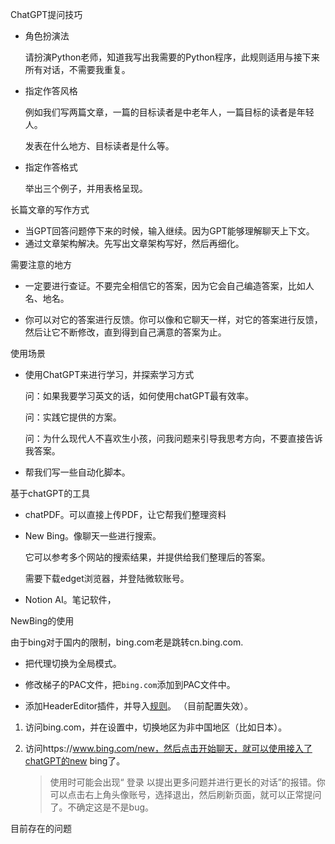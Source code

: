 

ChatGPT提问技巧

- 角色扮演法

  请扮演Python老师，知道我写出我需要的Python程序，此规则适用与接下来所有对话，不需要我重复。

- 指定作答风格

  例如我们写两篇文章，一篇的目标读者是中老年人，一篇目标的读者是年轻人。

  发表在什么地方、目标读者是什么等。

- 指定作答格式

  举出三个例子，并用表格呈现。

长篇文章的写作方式

- 当GPT回答问题停下来的时候，输入继续。因为GPT能够理解聊天上下文。
- 通过文章架构解决。先写出文章架构写好，然后再细化。

需要注意的地方

- 一定要进行查证。不要完全相信它的答案，因为它会自己编造答案，比如人名、地名。

- 你可以对它的答案进行反馈。你可以像和它聊天一样，对它的答案进行反馈，然后让它不断修改，直到得到自己满意的答案为止。

使用场景

- 使用ChatGPT来进行学习，并探索学习方式

  问：如果我要学习英文的话，如何使用chatGPT最有效率。

  问：实践它提供的方案。

  问：为什么现代人不喜欢生小孩，问我问题来引导我思考方向，不要直接告诉我答案。

- 帮我们写一些自动化脚本。

基于chatGPT的工具

- chatPDF。可以直接上传PDF，让它帮我们整理资料

- New Bing。像聊天一些进行搜索。

  它可以参考多个网站的搜索结果，并提供给我们整理后的答案。

  需要下载edget浏览器，并登陆微软账号。

- Notion AI。笔记软件，

NewBing的使用

由于bing对于国内的限制，bing.com老是跳转cn.bing.com.

- 把代理切换为全局模式。

- 修改梯子的PAC文件，把`bing.com`添加到PAC文件中。

- 添加HeaderEditor插件，并导入[规则](https://gist.githubusercontent.com/yuhangch/9abc4220af46a1f4a7fc97393e2f040e/raw/89c889b0e7a80446c931823edd612630fd62d165/header-editor-config.json)。 （目前配置失效）。

  

1. 访问bing.com，并在设置中，切换地区为非中国地区（比如日本）。

2. 访问https://www.bing.com/new，然后点击开始聊天，就可以使用接入了chatGPT的new bing了。

   > 使用时可能会出现“ 登录 以提出更多问题并进行更长的对话”的报错。你可以点击右上角头像账号，选择退出，然后刷新页面，就可以正常提问了。不确定这是不是bug。



目前存在的问题
